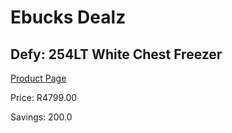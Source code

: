
# Ebucks Dealz
## Defy: 254LT White Chest Freezer
[Product Page](https://www.ebucks.com/web/shop/productSelected.do?prodId=479873570&catId=704986856)

Price: R4799.00

Savings: 200.0


	